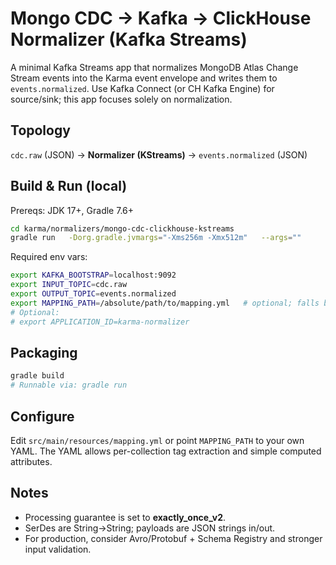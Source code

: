 # Mongo CDC → Kafka → ClickHouse Normalizer (Kafka Streams)

A minimal Kafka Streams app that normalizes MongoDB Atlas Change Stream events into the Karma event envelope and writes them to `events.normalized`.
Use Kafka Connect (or CH Kafka Engine) for source/sink; this app focuses solely on normalization.

## Topology
`cdc.raw` (JSON) → **Normalizer (KStreams)** → `events.normalized` (JSON)

## Build & Run (local)
Prereqs: JDK 17+, Gradle 7.6+

```bash
cd karma/normalizers/mongo-cdc-clickhouse-kstreams
gradle run   -Dorg.gradle.jvmargs="-Xms256m -Xmx512m"   --args=""
```

Required env vars:
```bash
export KAFKA_BOOTSTRAP=localhost:9092
export INPUT_TOPIC=cdc.raw
export OUTPUT_TOPIC=events.normalized
export MAPPING_PATH=/absolute/path/to/mapping.yml   # optional; falls back to classpath
# Optional:
# export APPLICATION_ID=karma-normalizer
```

## Packaging
```bash
gradle build
# Runnable via: gradle run
```

## Configure
Edit `src/main/resources/mapping.yml` or point `MAPPING_PATH` to your own YAML.
The YAML allows per-collection tag extraction and simple computed attributes.

## Notes
- Processing guarantee is set to **exactly_once_v2**.
- SerDes are String→String; payloads are JSON strings in/out.
- For production, consider Avro/Protobuf + Schema Registry and stronger input validation.
